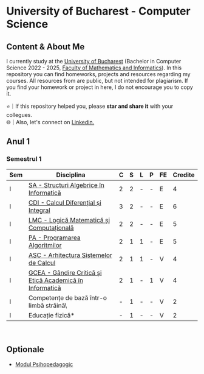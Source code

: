 # University of Bucharest - Computer Science

## Content & About Me

I currently study at the [University of Bucharest](https://unibuc.ro/student-ub/) (Bachelor in Computer Science 2022 - 2025, [Faculty of Mathematics and Informatics](https://fmi.unibuc.ro/)). In this repository you can find homeworks, projects and resources regarding my courses. All resources from are public, but not intended for plagiarism. If you find your homework or project in here, I do not encourage you to copy it.

⭐｜If this repository helped you, please **star and share it** with your collegues. <br>
🌐｜Also, let's connect on [Linkedin.](https://www.linkedin.com/in/alxcraciun/)

## Anul 1

### Semestrul 1

| Sem | Disciplina                                                              | C    | S    | L    | P    | FE   | Credite |
| --- | ---------------------------------------------------------------------   | --   | --   | --   | --   | --   | ------- |
| I   | [SA - Structuri Algebrice în Informatică](./sa/)                        | 2    | 2    | \-   | \-   | E    | 4       |
| I   | [CDI - Calcul Diferențial și Integral](./cdi/)                          | 3    | 2    | \-   | \-   | E    | 6       |
| I   | [LMC - Logică Matematică și Computațională](./lmc/)                     | 2    | 2    | \-   | \-   | E    | 5       |
| I   | [PA - Programarea Algoritmilor](./pa/)                                  | 2    | 1    | 1    | \-   | E    | 5       |
| I   | [ASC - Arhitectura Sistemelor de Calcul](./asc/)                        | 2    | 1    | 1    | \-   | V    | 4       |
| I   | [GCEA - Gândire Critică și Etică Academică în Informatică](./gcea/)     | 2    | 1    | \-   | 1    | V    | 4       |
| I   | Competențe de bază într-o limbă străină\                                | \-   | 1    | \-   | \-   | V    | 2       |
| I   | Educație fizică\*                                                       | \-   | 1    | \-   | \-   | V    | 2       |

<br>

## Optionale
- [Modul Psihopedagogic](psiho/)